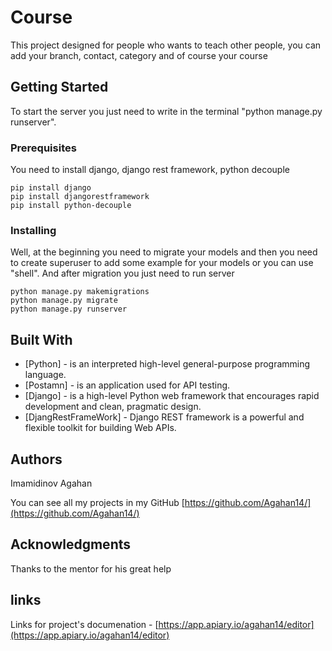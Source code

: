 # Course

This project designed for people who wants to teach other people, you can add your branch, contact, category and of course 
your course

## Getting Started

To start the server you just need to write in the terminal "python manage.py runserver".

### Prerequisites

You need to install django, django rest framework, python decouple

```
pip install django
pip install djangorestframework
pip install python-decouple
```

### Installing

Well, at the beginning you need to migrate your models and then you need to create superuser to add some example for your models or 
you can use "shell". And after migration you just need to run server

```
python manage.py makemigrations
python manage.py migrate
python manage.py runserver
```

## Built With

* [Python] - is an interpreted high-level general-purpose programming language.
* [Postamn] - is an application used for API testing.
* [Django] - is a high-level Python web framework that encourages rapid development and clean, pragmatic design.
* [DjangRestFrameWork] - Django REST framework is a powerful and flexible toolkit for building Web APIs.

## Authors

Imamidinov Agahan

You can see all my projects in my GitHub [https://github.com/Agahan14/](https://github.com/Agahan14/)


## Acknowledgments

Thanks to the mentor for his great help

## links

Links for project's documenation - [https://app.apiary.io/agahan14/editor](https://app.apiary.io/agahan14/editor)

